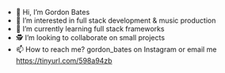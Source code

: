 - 👋 Hi, I’m Gordon Bates
- 👀 I’m interested in full stack development & music production
- 🌱 I’m currently learning full stack frameworks
- 🕵️ I’m looking to collaborate on small projects
- 📫 How to reach me? gordon_bates on Instagram or email me https://tinyurl.com/598a94zb

<!---
gordonbates/gordonbates is a ✨ special ✨ repository because its `README.md` (this file) appears on your GitHub profile.
You can click the Preview link to take a look at your changes.
--->
